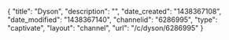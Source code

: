 {
    "title": "Dyson",
    "description": "",
    "date_created": "1438367108",
    "date_modified": "1438367140",
    "channelid": "6286995",
    "type": "captivate",
    "layout": "channel",
    "url": "\/c\/dyson\/6286995"
}